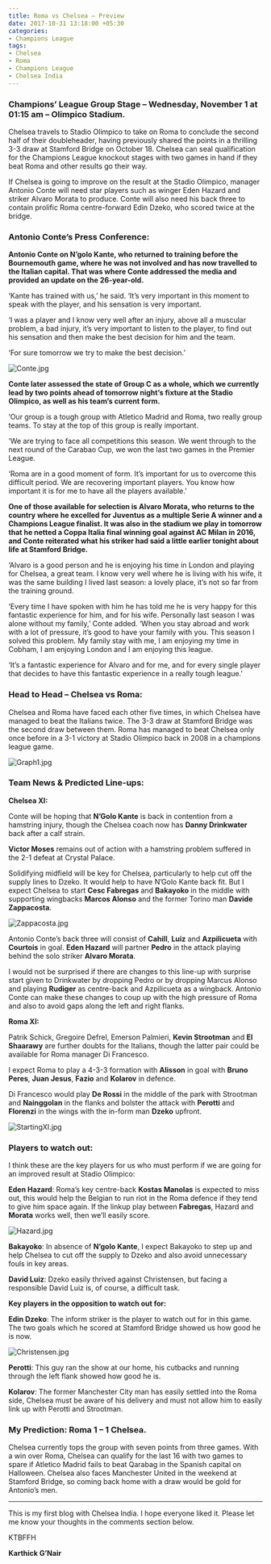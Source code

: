 ```yaml
---
title: Roma vs Chelsea – Preview
date: 2017-10-31 13:18:00 +05:30
categories:
- Champions League
tags:
- Chelsea
- Roma
- Champions League
- Chelsea India
---
```


### Champions’ League Group Stage – Wednesday, November 1 at 01:15 am – Olimpico Stadium.

Chelsea travels to Stadio Olimpico to take on Roma to conclude the second half of their doubleheader, having previously shared the points in a thrilling 3-3 draw at Stamford Bridge on October 18. Chelsea can seal qualification for the Champions League knockout stages with two games in hand if they beat Roma and other results go their way.

If Chelsea is going to improve on the result at the Stadio Olimpico, manager Antonio Conte will need star players such as winger Eden Hazard and striker Alvaro Morata to produce. Conte will also need his back three to contain prolific Roma centre-forward Edin Dzeko, who scored twice at the bridge.


### Antonio Conte’s Press Conference:
**Antonio Conte on N’golo Kante, who returned to training before the Bournemouth game, where he was not involved and has now travelled to the Italian capital. That was where Conte addressed the media and provided an update on the 26-year-old.**

‘Kante has trained with us,’ he said. ‘It’s very important in this moment to speak with the player, and his sensation is very important.

‘I was a player and I know very well after an injury, above all a muscular problem, a bad injury, it’s very important to listen to the player, to find out his sensation and then make the best decision for him and the team.

‘For sure tomorrow we try to make the best decision.’

![Conte.jpg](/uploads/Conte.jpg)

**Conte later assessed the state of Group C as a whole, which we currently lead by two points ahead of tomorrow night’s fixture at the Stadio Olimpico, as well as his team’s current form.**

‘Our group is a tough group with Atletico Madrid and Roma, two really group teams. To stay at the top of this group is really important.

‘We are trying to face all competitions this season. We went through to the next round of the Carabao Cup, we won the last two games in the Premier League.

‘Roma are in a good moment of form. It’s important for us to overcome this difficult period. We are recovering important players. You know how important it is for me to have all the players available.’

**One of those available for selection is Alvaro Morata, who returns to the country where he excelled for Juventus as a multiple Serie A winner and a Champions League finalist. It was also in the stadium we play in tomorrow that he netted a Coppa Italia final winning goal against AC Milan in 2016, and Conte reiterated what his striker had said a little earlier tonight about life at Stamford Bridge.**

‘Alvaro is a good person and he is enjoying his time in London and playing for Chelsea, a great team. I know very well where he is living with his wife, it was the same building I lived last season: a lovely place, it’s not so far from the training ground.

‘Every time I have spoken with him he has told me he is very happy for this fantastic experience for him, and for his wife. Personally last season I was alone without my family,’ Conte added. ‘When you stay abroad and work with a lot of pressure, it’s good to have your family with you. This season I solved this problem. My family stay with me, I am enjoying my time in Cobham, I am enjoying London and I am enjoying this league.

‘It’s a fantastic experience for Alvaro and for me, and for every single player that decides to have this fantastic experience in a really tough league.’



### Head to Head – Chelsea vs Roma:

Chelsea and Roma have faced each other five times, in which Chelsea have managed to beat the Italians twice. The 3-3 draw at Stamford Bridge was the second draw between them. Roma has managed to beat Chelsea only once before in a 3-1 victory at Stadio Olimpico back in 2008 in a champions league game.

![Graph1.jpg](/uploads/Graph1.jpg)



### Team News & Predicted Line-ups:

**Chelsea XI:**

Conte will be hoping that **N’Golo Kante** is back in contention from a hamstring injury, though the Chelsea coach now has **Danny Drinkwater** back after a calf strain.

**Victor Moses** remains out of action with a hamstring problem suffered in the 2-1 defeat at Crystal Palace.

Solidifying midfield will be key for Chelsea, particularly to help cut off the supply lines to Dzeko. It would help to have N’Golo Kante back fit. But I expect Chelsea to start **Cesc Fabregas** and **Bakayoko** in the middle with supporting wingbacks **Marcos Alonso** and the former Torino man **Davide Zappacosta**.

![Zappacosta.jpg](/uploads/Zappacosta.jpg)

Antonio Conte’s back three will consist of **Cahill**, **Luiz** and **Azpilicueta** with **Courtois** in goal. **Eden Hazard** will partner **Pedro** in the attack playing behind the solo striker **Alvaro Morata**.

I would not be surprised if there are changes to this line-up with surprise start given to Drinkwater by dropping Pedro or by dropping Marcus Alonso and playing **Rudiger** as centre-back and Azpilicueta as a wingback. Antonio Conte can make these changes to coup up with the high pressure of Roma and also to avoid gaps along the left and right flanks.

**Roma XI:**

Patrik Schick, Gregoire Defrel, Emerson Palmieri, **Kevin Strootman** and **El Shaarawy** are further doubts for the Italians, though the latter pair could be available for Roma manager Di Francesco. 

I expect Roma to play a 4-3-3 formation with **Alisson** in goal with **Bruno Peres**, **Juan Jesus**, **Fazio** and **Kolarov** in defence. 

Di Francesco would play **De Rossi** in the middle of the park with Strootman and **Nainggolan** in the flanks and bolster the attack with **Perotti** and **Florenzi** in the wings with the in-form man **Dzeko** upfront.

![StartingXI.jpg](/uploads/StartingXI.jpg)



### Players to watch out:

I think these are the key players for us who must perform if we are going for an improved result at Stadio Olimpico:

**Eden Hazard**: Roma’s key centre-back **Kostas Manolas** is expected to miss out, this would help the Belgian to run riot in the Roma defence if they tend to give him space again. If the linkup play between **Fabregas**, Hazard and **Morata** works well, then we’ll easily score.

![Hazard.jpg](/uploads/Hazard.jpg)

**Bakayoko**: In absence of **N’golo Kante**, I expect Bakayoko to step up and help Chelsea to cut off the supply to Dzeko and also avoid unnecessary fouls in key areas.

**David Luiz**: Dzeko easily thrived against Christensen, but facing a responsible David Luiz is, of course, a difficult task.

**Key players in the opposition to watch out for:**

**Edin Dzeko**: The inform striker is the player to watch out for in this game. The two goals which he scored at Stamford Bridge showed us how good he is now.

![Christensen.jpg](/uploads/Christensen.jpg)

**Perotti**: This guy ran the show at our home, his cutbacks and running through the left flank showed how good he is.

**Kolarov**: The former Manchester City man has easily settled into the Roma side, Chelsea must be aware of his delivery and must not allow him to easily link up with Perotti and Strootman.



### My Prediction:  Roma 1 – 1 Chelsea.

Chelsea currently tops the group with seven points from three games. With a win over Roma, Chelsea can qualify for the last 16 with two games to spare if Atletico Madrid fails to beat Qarabag in the Spanish capital on Halloween. Chelsea also faces Manchester United in the weekend at Stamford Bridge, so coming back home with a draw would be gold for Antonio’s men.




_________________________________________

This is my first blog with Chelsea India. I hope everyone liked it. Please let me know your thoughts in the comments section below. 

KTBFFH

**Karthick G’Nair**



